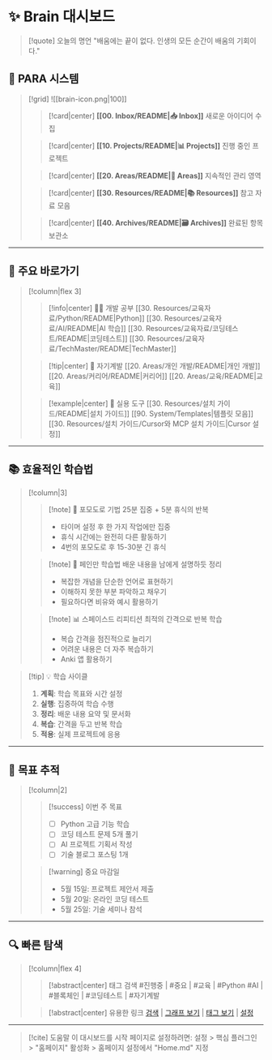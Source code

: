 # ✨ Brain 대시보드

> [!quote] 오늘의 명언
> "배움에는 끝이 없다. 인생의 모든 순간이 배움의 기회이다."

## 🧠 PARA 시스템

> [!grid]
> ![[brain-icon.png|100]]
> 
> > [!card|center]
> > **[[00. Inbox/README|📥 Inbox]]**
> > 새로운 아이디어 수집
> 
> > [!card|center]
> > **[[10. Projects/README|📊 Projects]]**
> > 진행 중인 프로젝트
> 
> > [!card|center]
> > **[[20. Areas/README|🔄 Areas]]**
> > 지속적인 관리 영역
> 
> > [!card|center]
> > **[[30. Resources/README|📚 Resources]]**
> > 참고 자료 모음
> 
> > [!card|center]
> > **[[40. Archives/README|🗃️ Archives]]**
> > 완료된 항목 보관소

---

## 📌 주요 바로가기

> [!column|flex 3]
> 
> > [!info|center] 👨‍💻 개발 공부
> > [[30. Resources/교육자료/Python/README|Python]]
> > [[30. Resources/교육자료/AI/README|AI 학습]]
> > [[30. Resources/교육자료/코딩테스트/README|코딩테스트]]
> > [[30. Resources/교육자료/TechMaster/README|TechMaster]]
> 
> > [!tip|center] 🌱 자기계발
> > [[20. Areas/개인 개발/README|개인 개발]]
> > [[20. Areas/커리어/README|커리어]]
> > [[20. Areas/교육/README|교육]]
> 
> > [!example|center] 🧩 실용 도구
> > [[30. Resources/설치 가이드/README|설치 가이드]]
> > [[90. System/Templates|템플릿 모음]]
> > [[30. Resources/설치 가이드/Cursor와 MCP 설치 가이드|Cursor 설정]]

---

## 📚 효율적인 학습법

> [!column|3]
> 
> > [!note] 📝 포모도로 기법
> > 25분 집중 + 5분 휴식의 반복
> > - 타이머 설정 후 한 가지 작업에만 집중
> > - 휴식 시간에는 완전히 다른 활동하기
> > - 4번의 포모도로 후 15-30분 긴 휴식
> 
> > [!note] 🧩 페인만 학습법
> > 배운 내용을 남에게 설명하듯 정리
> > - 복잡한 개념을 단순한 언어로 표현하기
> > - 이해하지 못한 부분 파악하고 채우기
> > - 필요하다면 비유와 예시 활용하기
> 
> > [!note] 📊 스페이스드 리피티션
> > 최적의 간격으로 반복 학습
> > - 복습 간격을 점진적으로 늘리기
> > - 어려운 내용은 더 자주 복습하기
> > - Anki 앱 활용하기

> [!tip] 💡 학습 사이클
> 1. **계획**: 학습 목표와 시간 설정
> 2. **실행**: 집중하여 학습 수행
> 3. **정리**: 배운 내용 요약 및 문서화
> 4. **복습**: 간격을 두고 반복 학습
> 5. **적용**: 실제 프로젝트에 응용

---

## 🎯 목표 추적

> [!column|2]
> 
> > [!success] 이번 주 목표
> > - [ ] Python 고급 기능 학습
> > - [ ] 코딩 테스트 문제 5개 풀기
> > - [ ] AI 프로젝트 기획서 작성
> > - [ ] 기술 블로그 포스팅 1개
>
> > [!warning] 중요 마감일
> > - 5월 15일: 프로젝트 제안서 제출
> > - 5월 20일: 온라인 코딩 테스트
> > - 5월 25일: 기술 세미나 참석

---

## 🔍 빠른 탐색

> [!column|flex 4]
> 
> > [!abstract|center] 태그 검색
> > #진행중 | #중요 | #교육 | #Python 
> > #AI | #블록체인 | #코딩테스트 | #자기계발
> 
> > [!abstract|center] 유용한 링크
> > [검색](obsidian://search) | [그래프 보기](obsidian://graph) | [태그 보기](obsidian://search?query=tag:) | [설정](obsidian://advanced-uri?settings=)

---

> [!cite] 도움말
> 이 대시보드를 시작 페이지로 설정하려면:
> 설정 > 핵심 플러그인 > "홈페이지" 활성화 > 홈페이지 설정에서 "Home.md" 지정